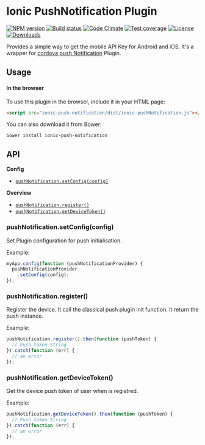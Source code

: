 Ionic PushNotification Plugin
=======

[![NPM version][npm-image]][npm-url]
[![Build status][travis-image]][travis-url]
[![Code Climate][codeclimate-image]][codeclimate-url]
[![Test coverage][coveralls-image]][coveralls-url]
[![License][license-image]][license-url]
[![Downloads][downloads-image]][downloads-url]


Provides a simple way to get the mobile API Key for Android and iOS. It's a wrapper for [cordova push Notification](https://github.com/phonegap/phonegap-plugin-push) Plugin.


Usage
------

#### In the browser

To use this plugin in the browser, include it in your HTML page:

```html
<script src="ionic-push-notification/dist/ionic-pushNotification.js"></script>
```

You can also download it from Bower:

```
bower install ionic-push-notification
```


API
-----

**Config**

* [`pushNotification.setConfig(config)`](#pushnotificationsetconfigconfig)

**Overview**
* [`pushNotification.register()`](#pushnotificationregister)
* [`pushNotification.getDeviceToken()`](#pushnotificationgetdevicetoken)


### pushNotification.setConfig(config)

Set Plugin configuration for push initialisation.

Example:

```js
myApp.config(function (pushNotificationProvider) {
  pushNotificationProvider
    .setConfig(config);
});
```

### pushNotification.register()

Register the device.
It call the classical push plugin init function.
It return the push instance.

Example:

```js
pushNotification.register().then(function (pushToken) {
  // Push token String
}).catch(function (err) {
  // an error
});
```

### pushNotification.getDeviceToken()

Get the device push token of user when is registred.

Example:

```js
pushNotification.getDeviceToken().then(function (pushToken) {
  // Push token String
}).catch(function (err) {
  // an error
});
```


[npm-image]: https://img.shields.io/npm/v/ionic-push-notification.svg?style=flat-square
[npm-url]: https://npmjs.org/package/ionic-push-notification
[travis-image]: https://img.shields.io/travis/ArnaudSpanneut/ionic-push-notification.svg?style=flat-square
[travis-url]: https://travis-ci.org/ArnaudSpanneut/ionic-push-notification
[codeclimate-image]: https://img.shields.io/codeclimate/github/ArnaudSpanneut/ionic-pushNotification.svg?style=flat-square
[codeclimate-url]: https://codeclimate.com/github/ArnaudSpanneut/ionic-pushNotification
[coveralls-image]: https://img.shields.io/coveralls/ArnaudSpanneut/ionic-push-notification.svg?style=flat-square
[coveralls-url]: https://coveralls.io/r/ArnaudSpanneut/ionic-push-notification
[license-image]: http://img.shields.io/npm/l/ionic-push-notification.svg?style=flat-square
[license-url]: LICENSE
[downloads-image]: http://img.shields.io/npm/dm/ionic-push-notification.svg?style=flat-square
[downloads-url]: https://npmjs.org/package/ionic-push-notification
